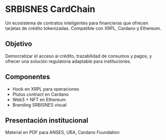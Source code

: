 # SRBISNES CardChain

Un ecosistema de contratos inteligentes para financieras que ofrecen tarjetas de crédito tokenizadas. Compatible con XRPL, Cardano y Ethereum.

## Objetivo
Democratizar el acceso al crédito, trazabilidad de consumos y pagos, y ofrecer una solución regulatoria adaptable para instituciones.

## Componentes
- Hook en XRPL para operaciones
- Plutus contract en Cardano
- Web3 + NFT en Ethereum
- Branding SRBISNES visual

## Presentación institucional
Material en PDF para ANSES, UBA, Cardano Foundation
